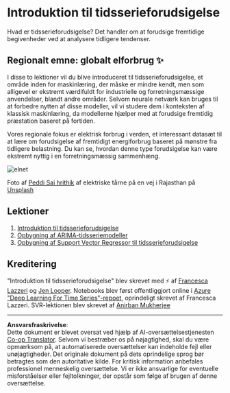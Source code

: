 <!--
CO_OP_TRANSLATOR_METADATA:
{
  "original_hash": "61342603bad8acadbc6b2e4e3aab3f66",
  "translation_date": "2025-09-04T23:44:24+00:00",
  "source_file": "7-TimeSeries/README.md",
  "language_code": "da"
}
-->
# Introduktion til tidsserieforudsigelse

Hvad er tidsserieforudsigelse? Det handler om at forudsige fremtidige begivenheder ved at analysere tidligere tendenser.

## Regionalt emne: globalt elforbrug ✨

I disse to lektioner vil du blive introduceret til tidsserieforudsigelse, et område inden for maskinlæring, der måske er mindre kendt, men som alligevel er ekstremt værdifuldt for industrielle og forretningsmæssige anvendelser, blandt andre områder. Selvom neurale netværk kan bruges til at forbedre nytten af disse modeller, vil vi studere dem i konteksten af klassisk maskinlæring, da modellerne hjælper med at forudsige fremtidig præstation baseret på fortiden.

Vores regionale fokus er elektrisk forbrug i verden, et interessant datasæt til at lære om forudsigelse af fremtidigt energiforbrug baseret på mønstre fra tidligere belastning. Du kan se, hvordan denne type forudsigelse kan være ekstremt nyttig i en forretningsmæssig sammenhæng.

![elnet](../../../7-TimeSeries/images/electric-grid.jpg)

Foto af [Peddi Sai hrithik](https://unsplash.com/@shutter_log?utm_source=unsplash&utm_medium=referral&utm_content=creditCopyText) af elektriske tårne på en vej i Rajasthan på [Unsplash](https://unsplash.com/s/photos/electric-india?utm_source=unsplash&utm_medium=referral&utm_content=creditCopyText)

## Lektioner

1. [Introduktion til tidsserieforudsigelse](1-Introduction/README.md)
2. [Opbygning af ARIMA-tidsseriemodeller](2-ARIMA/README.md)
3. [Opbygning af Support Vector Regressor til tidsserieforudsigelse](3-SVR/README.md)

## Kreditering

"Introduktion til tidsserieforudsigelse" blev skrevet med ⚡️ af [Francesca Lazzeri](https://twitter.com/frlazzeri) og [Jen Looper](https://twitter.com/jenlooper). Notebooks blev først offentliggjort online i [Azure "Deep Learning For Time Series"-repoet](https://github.com/Azure/DeepLearningForTimeSeriesForecasting), oprindeligt skrevet af Francesca Lazzeri. SVR-lektionen blev skrevet af [Anirban Mukherjee](https://github.com/AnirbanMukherjeeXD)

---

**Ansvarsfraskrivelse**:  
Dette dokument er blevet oversat ved hjælp af AI-oversættelsestjenesten [Co-op Translator](https://github.com/Azure/co-op-translator). Selvom vi bestræber os på nøjagtighed, skal du være opmærksom på, at automatiserede oversættelser kan indeholde fejl eller unøjagtigheder. Det originale dokument på dets oprindelige sprog bør betragtes som den autoritative kilde. For kritisk information anbefales professionel menneskelig oversættelse. Vi er ikke ansvarlige for eventuelle misforståelser eller fejltolkninger, der opstår som følge af brugen af denne oversættelse.